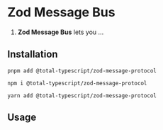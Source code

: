 # Zod Message Bus

1. **Zod Message Bus** lets you ...

## Installation

`pnpm add @total-typescript/zod-message-protocol`

`npm i @total-typescript/zod-message-protocol`

`yarn add @total-typescript/zod-message-protocol`

## Usage
